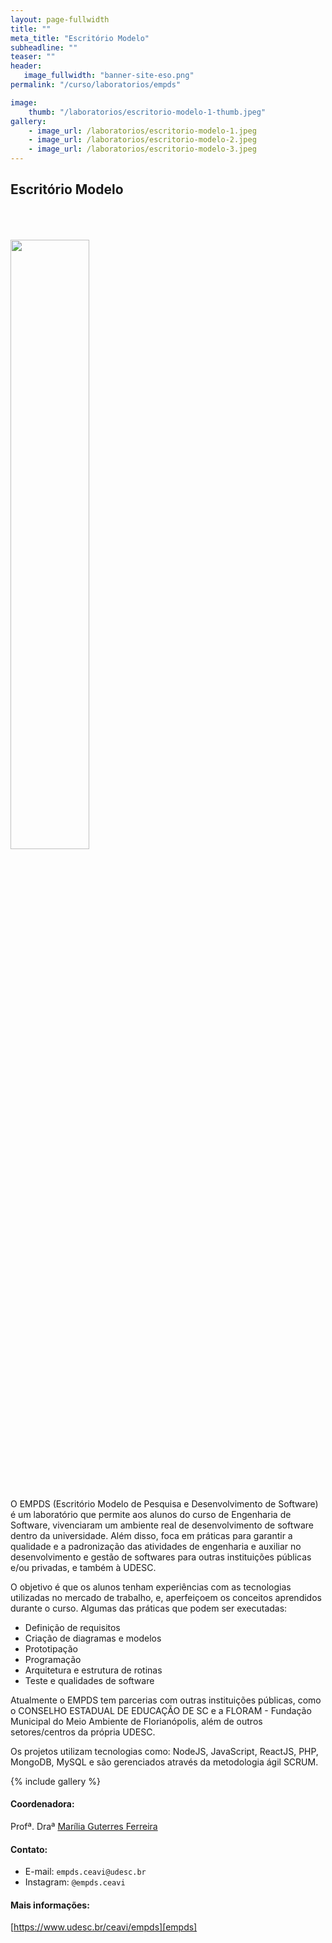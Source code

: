 ```yaml
---
layout: page-fullwidth
title: ""
meta_title: "Escritório Modelo"
subheadline: ""
teaser: ""
header:
   image_fullwidth: "banner-site-eso.png"
permalink: "/curso/laboratorios/empds"

image:
    thumb: "/laboratorios/escritorio-modelo-1-thumb.jpeg"
gallery:
    - image_url: /laboratorios/escritorio-modelo-1.jpeg
    - image_url: /laboratorios/escritorio-modelo-2.jpeg
    - image_url: /laboratorios/escritorio-modelo-3.jpeg
---
```


## **Escritório Modelo**

<img class="img-responsive" src="{{site.urlimg}}/laboratorios/logo-escritorio-modelo.png" width="50%" class="align-items: center" style="margin-top: 50px; margin-bottom: 50px"/>

O EMPDS (Escritório Modelo de Pesquisa e Desenvolvimento de Software) é um laboratório que permite aos alunos do curso de Engenharia de Software, vivenciaram um ambiente real de desenvolvimento de software dentro da universidade. Além disso, foca em práticas para garantir a qualidade e a padronização das atividades de engenharia e auxiliar no desenvolvimento e gestão de softwares para outras instituições públicas e/ou privadas, e também à UDESC.

O objetivo é que os alunos tenham experiências com as tecnologias utilizadas no mercado de trabalho, e, aperfeiçoem os conceitos aprendidos durante o curso. Algumas das práticas que podem ser executadas:

- Definição de requisitos
- Criação de diagramas e modelos
- Prototipação
- Programação
- Arquitetura e estrutura de rotinas
- Teste e qualidades de software

Atualmente o EMPDS tem parcerias com outras instituições públicas, como o CONSELHO ESTADUAL DE EDUCAÇÃO DE SC e a FLORAM - Fundação Municipal do Meio Ambiente de Florianópolis, além de outros setores/centros da própria UDESC.

Os projetos utilizam tecnologias como: NodeJS, JavaScript, ReactJS, PHP, MongoDB, MySQL e são gerenciados através da metodologia ágil SCRUM.

{% include gallery %}

#### Coordenadora:
Profª. Draª [Marília Guterres Ferreira][mgf]

#### Contato:
- E-mail: `empds.ceavi@udesc.br`
- Instagram: `@empds.ceavi`

#### Mais informações:
[https://www.udesc.br/ceavi/empds][empds]

[mgf]: https://lattes.cnpq.br/9540472751590233
[empds]: https://www.udesc.br/ceavi/empds
